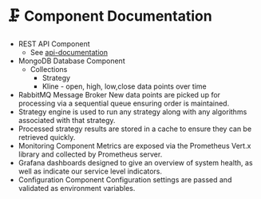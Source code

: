 # 🗜️ Component Documentation

* REST API Component
  * See [api-documentation](api-documentation/ "mention")
* MongoDB Database Component
  * Collections
    * Strategy
    * Kline - open, high, low,close data points over time
* RabbitMQ Message Broker New data points are picked up for processing via a sequential queue ensuring order is maintained.&#x20;
* Strategy engine is used to run any strategy along with any algorithms associated with that strategy.
* Processed strategy results are stored in a cache to ensure they can be retrieved quickly.
* Monitoring Component Metrics are exposed via the Prometheus Vert.x library and collected by Prometheus server.&#x20;
* Grafana dashboards designed to give an overview of system health, as well as indicate our service level indicators.&#x20;
* Configuration Component Configuration settings are passed and validated as environment variables.
